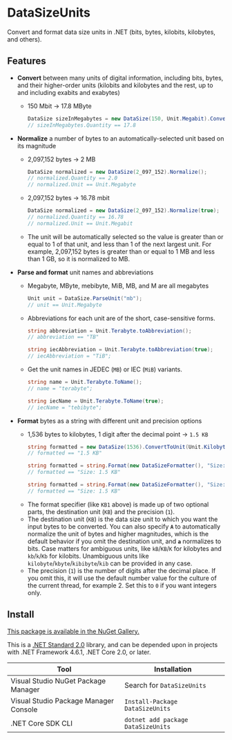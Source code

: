 # DataSizeUnits
Convert and format data size units in .NET (bits, bytes, kilobits, kilobytes, and others).

## Features
- **Convert** between many units of digital information, including bits, bytes, and their higher-order units (kilobits and kilobytes and the rest, up to and including exabits and exabytes)
	- 150 Mbit → 17.8 MByte
        ```cs
        DataSize sizeInMegabytes = new DataSize(150, Unit.Megabit).ConvertToUnit(Unit.Megabyte);
        // sizeInMegabytes.Quantity == 17.8
        ```

- **Normalize** a number of bytes to an automatically-selected unit based on its magnitude
 	- 2,097,152 bytes → 2 MB
        ```cs
        DataSize normalized = new DataSize(2_097_152).Normalize();
        // normalized.Quantity == 2.0
        // normalized.Unit == Unit.Megabyte
        ```
    - 2,097,152 bytes → 16.78 mbit
        ```cs
        DataSize normalized = new DataSize(2_097_152).Normalize(true);
        // normalized.Quantity == 16.78
        // normalized.Unit == Unit.Megabit
        ```
 	- The unit will be automatically selected so the value is greater than or equal to 1 of that unit, and less than 1 of the next largest unit. For example, 2,097,152 bytes is greater than or equal to 1 MB and less than 1 GB, so it is normalized to MB.

- **Parse and format** unit names and abbreviations
	- Megabyte, MByte, mebibyte, MiB, MB, and M are all megabytes
        ```cs
        Unit unit = DataSize.ParseUnit("mb");
        // unit == Unit.Megabyte
        ```
	- Abbreviations for each unit are of the short, case-sensitive forms.
        ```cs
        string abbreviation = Unit.Terabyte.toAbbreviation();
        // abbreviation == "TB"
        ```
        ```cs
        string iecAbbreviation = Unit.Terabyte.toAbbreviation(true);
        // iecAbbreviation = "TiB";
        ```
    - Get the unit names in JEDEC (`MB`) or IEC (`MiB`) variants.
        ```cs
        string name = Unit.Terabyte.ToName();
        // name = "terabyte";
        ```
        ```cs
        string iecName = Unit.Terabyte.ToName(true);
        // iecName = "tebibyte";
        ```

- **Format** bytes as a string with different unit and precision options
	- 1,536 bytes to kilobytes, 1 digit after the decimal point → `1.5 KB`
        ```cs
        string formatted = new DataSize(1536).ConvertToUnit(Unit.Kilobyte).ToString(1);
        // formatted == "1.5 KB"
        ```
        ```cs
        string formatted = string.Format(new DataSizeFormatter(), "Size: {0:KB1}", 1536);
        // formatted == "Size: 1.5 KB"
        ```
        ```cs
        string formatted = string.Format(new DataSizeFormatter(), "Size: {0:A1}", 1536);
        // formatted == "Size: 1.5 KB"
        ```
    - The format specifier (like `KB1` above) is made up of two optional parts, the destination unit (`KB`) and the precision (`1`).
    - The destination unit (`KB`) is the data size unit to which you want the input bytes to be converted. You can also specify **`A`** to automatically normalize the unit of bytes and higher magnitudes, which is the default behavior if you omit the destination unit, and **`a`** normalizes to bits. Case matters for ambiguous units, like `kB`/`KB`/`K` for kilobytes and `kb`/`k`/`Kb` for kilobits. Unambiguous units like `kilobyte`/`kbyte`/`kibibyte`/`kib` can be provided in any case. 
    - The precision (`1`) is the number of digits after the decimal place. If you omit this, it will use the default number value for the culture of the current thread, for example 2. Set this to `0` if you want integers only.

## Install
[This package is available in the NuGet Gallery.](https://www.nuget.org/packages/DataSizeUnits/)

This is a [.NET Standard 2.0](https://dotnet.microsoft.com/platform/dotnet-standard#versions) library, and can be depended upon in projects with .NET Framework 4.6.1, .NET Core 2.0, or later.

|Tool|Installation|
|---|---|
|Visual Studio NuGet Package Manager|Search for `DataSizeUnits`|
|Visual Studio Package Manager Console|`Install-Package DataSizeUnits`|
|.NET Core SDK CLI|`dotnet add package DataSizeUnits`|
